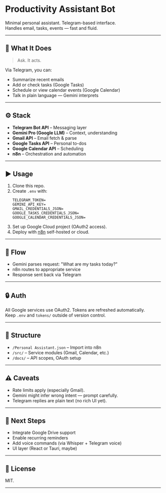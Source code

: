 # Productivity Assistant Bot

Minimal personal assistant. Telegram-based interface.  
Handles email, tasks, events — fast and fluid.

---

## 🧭 What It Does

> Ask. It acts.

Via Telegram, you can:
- Summarize recent emails
- Add or check tasks (Google Tasks)
- Schedule or view calendar events (Google Calendar)
- Talk in plain language — Gemini interprets

---

## ⚙️ Stack

- **Telegram Bot API** – Messaging layer
- **Gemini Pro (Google LLM)** – Context, understanding
- **Gmail API** – Email fetch & parse
- **Google Tasks API** – Personal to-dos
- **Google Calendar API** – Scheduling
- **n8n** – Orchestration and automation

---

## ▶️ Usage

1. Clone this repo.
2. Create `.env` with:
    ```
    TELEGRAM_TOKEN=
    GEMINI_API_KEY=
    GMAIL_CREDENTIALS_JSON=
    GOOGLE_TASKS_CREDENTIALS_JSON=
    GOOGLE_CALENDAR_CREDENTIALS_JSON=
    ```
3. Set up Google Cloud project (OAuth2 access).
4. Deploy with [n8n](https://n8n.io) self-hosted or cloud.

---

## 🔁 Flow


- Gemini parses request: "What are my tasks today?"
- n8n routes to appropriate service
- Response sent back via Telegram

---

## 🔒 Auth

All Google services use OAuth2. Tokens are refreshed automatically.  
Keep `.env` and `tokens/` outside of version control.

---

## 📁 Structure

- `/Personal Assistant.json` – Import into n8n
- `/src/` – Service modules (Gmail, Calendar, etc.)
- `/docs/` – API scopes, OAuth setup

---

## ⚠️ Caveats

- Rate limits apply (especially Gmail).
- Gemini might infer wrong intent — prompt carefully.
- Telegram replies are plain text (no rich UI yet).

---

## 🚧 Next Steps

- Integrate Google Drive support
- Enable recurring reminders
- Add voice commands (via Whisper + Telegram voice)
- UI layer (React or Tauri, maybe)

---

## 🐚 License

MIT.  

---

